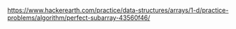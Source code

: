 https://www.hackerearth.com/practice/data-structures/arrays/1-d/practice-problems/algorithm/perfect-subarray-43560f46/

